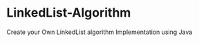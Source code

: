 LinkedList-Algorithm
====================

Create your Own LinkedList algorithm Implementation using Java
